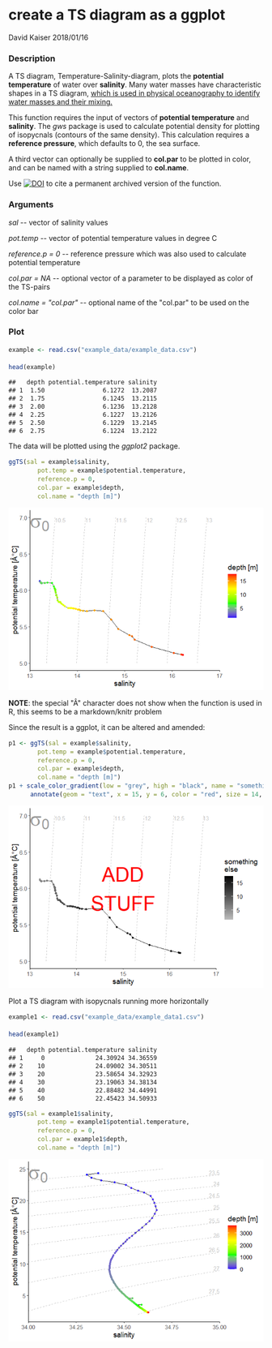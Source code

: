create a TS diagram as a ggplot
================
David Kaiser
2018/01/16

### Description

A TS diagram, Temperature-Salinity-diagram, plots the **potential temperature** of water over **salinity**. Many water masses have characteristic shapes in a TS diagram, [which is used in physical oceanography to identify water masses and their mixing.](https://doi.org/10.1016/S0422-9894(08)71172-3)

This function requires the input of vectors of **potential temperature** and **salinity**. The *gws* package is used to calculate potential density for plotting of isopycnals (contours of the same density). This calculation requires a **reference pressure**, which defaults to 0, the sea surface.

A third vector can optionally be supplied to **col.par** to be plotted in color, and can be named with a string supplied to **col.name**.

Use [![DOI](https://zenodo.org/badge/112729228.svg)](https://zenodo.org/badge/latestdoi/112729228) to cite a permanent archived version of the function.

### Arguments

*sal* -- vector of salinity values

*pot.temp* -- vector of potential temperature values in degree C

*reference.p = 0* -- reference pressure which was also used to calculate potential temperature

*col.par = NA* -- optional vector of a parameter to be displayed as color of the TS-pairs

*col.name = "col.par"* -- optional name of the "col.par" to be used on the color bar

### Plot

``` r
example <- read.csv("example_data/example_data.csv")

head(example)
```

    ##   depth potential.temperature salinity
    ## 1  1.50                6.1272  13.2087
    ## 2  1.75                6.1245  13.2115
    ## 3  2.00                6.1236  13.2128
    ## 4  2.25                6.1227  13.2126
    ## 5  2.50                6.1229  13.2145
    ## 6  2.75                6.1224  13.2122

The data will be plotted using the *ggplot2* package.

``` r
ggTS(sal = example$salinity, 
        pot.temp = example$potential.temperature, 
        reference.p = 0,
        col.par = example$depth, 
        col.name = "depth [m]")
```

![](README_files/figure-markdown_github/plot_result-1.png)

**NOTE**: the special "Â" character does not show when the function is used in R, this seems to be a markdown/knitr problem

Since the result is a ggplot, it can be altered and amended:

``` r
p1 <- ggTS(sal = example$salinity, 
        pot.temp = example$potential.temperature, 
        reference.p = 0,
        col.par = example$depth, 
        col.name = "depth [m]")
p1 + scale_color_gradient(low = "grey", high = "black", name = "something\nelse") +
      annotate(geom = "text", x = 15, y = 6, color = "red", size = 14, label = "ADD\nSTUFF")
```

![](README_files/figure-markdown_github/extend_plot-1.png)

Plot a TS diagram with isopycnals running more horizontally

``` r
example1 <- read.csv("example_data/example_data1.csv")

head(example1)
```

    ##   depth potential.temperature salinity
    ## 1     0              24.30924 34.36559
    ## 2    10              24.09002 34.30511
    ## 3    20              23.58654 34.32923
    ## 4    30              23.19063 34.38134
    ## 5    40              22.88482 34.44991
    ## 6    50              22.45423 34.50933

``` r
ggTS(sal = example1$salinity, 
        pot.temp = example1$potential.temperature, 
        reference.p = 0,
        col.par = example1$depth, 
        col.name = "depth [m]")
```

![](README_files/figure-markdown_github/plot_result1-1.png)
